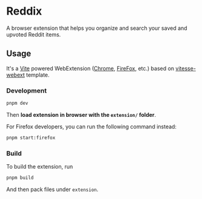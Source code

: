 # Reddix

A browser extension that helps you organize and search your saved and upvoted Reddit items.

## Usage

It's a [Vite](https://vitejs.dev/) powered WebExtension ([Chrome](https://developer.chrome.com/docs/extensions/reference/), [FireFox](https://addons.mozilla.org/en-US/developers/), etc.) based on [vitesse-webext](https://github.com/antfu/vitesse-webext) template.

### Development

```bash
pnpm dev
```

Then **load extension in browser with the `extension/` folder**.

For Firefox developers, you can run the following command instead:

```bash
pnpm start:firefox
```

### Build

To build the extension, run

```bash
pnpm build
```

And then pack files under `extension`.
